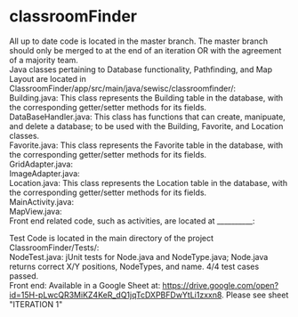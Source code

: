 # classroomFinder
All up to date code is located in the master branch. The master branch should only be merged to at the end of an iteration OR with the agreement of a majority team.  
Java classes pertaining to Database functionality, Pathfinding, and Map Layout are located in   ClassroomFinder/app/src/main/java/sewisc/classroomfinder/:  
Building.java: This class represents the Building table in the database, with the corresponding getter/setter methods for its fields.   
DataBaseHandler.java: This class has functions that can create, manipuate, and delete a database; to be used with the Building, Favorite, and Location classes.    
Favorite.java: This class represents the Favorite table in the database, with the corresponding getter/setter methods for its fields.    
GridAdapter.java:  
ImageAdapter.java:  
Location.java: This class represents the Location table in the database, with the corresponding getter/setter methods for its fields.    
MainActivity.java:  
MapView.java:  
Front end related code, such as activities, are located at __________:  


Test Code is located in the main directory of the project ClassroomFinder/Tests/:  
NodeTest.java: jUnit tests for Node.java and NodeType.java; Node.java returns correct X/Y positions, NodeTypes, and name. 4/4 test cases passed.  
Front end: Available in a Google Sheet at: https://drive.google.com/open?id=15H-pLwcQR3MiKZ4KeR_dQ1jqTcDXPBFDwYtLi1zxxn8. Please see sheet "ITERATION 1"  
